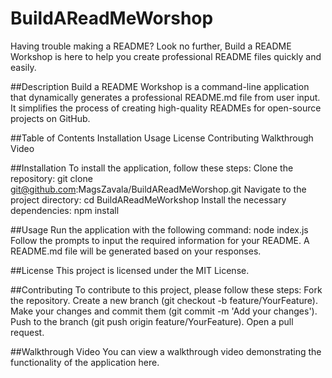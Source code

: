 # BuildAReadMeWorshop
Having trouble making a README? Look no further, Build a README Workshop is here to help you create professional README files quickly and easily.

##Description
Build a README Workshop is a command-line application that dynamically generates a professional README.md file from user input. It simplifies the process of creating high-quality READMEs for open-source projects on GitHub.

##Table of Contents
Installation
Usage
License
Contributing
Walkthrough Video

##Installation
To install the application, follow these steps:
Clone the repository:
git clone git@github.com:MagsZavala/BuildAReadMeWorshop.git
Navigate to the project directory:
cd BuildAReadMeWorkshop
Install the necessary dependencies:
npm install

##Usage
Run the application with the following command:
node index.js
Follow the prompts to input the required information for your README. A README.md file will be generated based on your responses.

##License
This project is licensed under the MIT License.

##Contributing
To contribute to this project, please follow these steps:
Fork the repository.
Create a new branch (git checkout -b feature/YourFeature).
Make your changes and commit them (git commit -m 'Add your changes').
Push to the branch (git push origin feature/YourFeature).
Open a pull request.


##Walkthrough Video
You can view a walkthrough video demonstrating the functionality of the application here.

